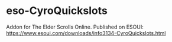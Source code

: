 # eso-CyroQuickslots
 Addon for The Elder Scrolls Online. Published on ESOUI:
 https://www.esoui.com/downloads/info3134-CyroQuickslots.html
